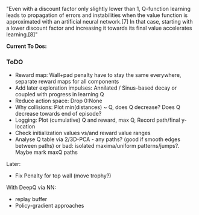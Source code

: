 "Even with a discount factor only slightly lower than 1, Q-function learning leads to propagation of errors and instabilities when the value function is approximated with an artificial neural network.[7] In that case, starting with a lower discount factor and increasing it towards its final value accelerates learning.[8]"

**Current To Dos:**

### ToDO

* Reward map: Wall+pad penalty have to stay the same everywhere, separate reward maps for all components
* Add later exploration impulses: Annilated / Sinus-based decay or coupled with progress in learning Q
* Reduce action space: Drop 0:None
* Why collisions: Plot min(distances) ~ Q, does Q decrease? Does Q decrease towards end of episode?
* Logging: Plot (cumulative) Q and reward, max Q, Record path/final y-location
* Check initialization values vs/and reward value ranges
* Analyse Q table via 2/3D-PCA - any paths? (good if smooth edges between paths) or bad: isolated maxima/uniform patterns/jumps?. Maybe mark maxQ paths

Later:

* Fix Penalty for top wall (move trophy?)


With DeepQ via NN:

* replay buffer
* Policy-gradient approaches